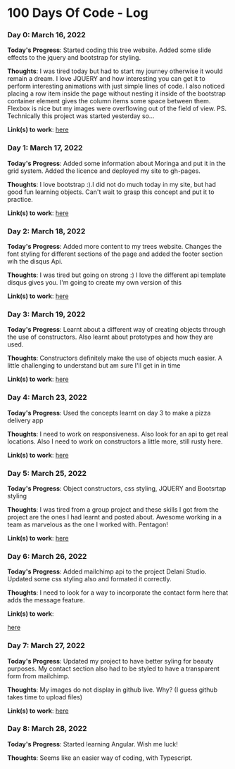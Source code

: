 # 100 Days Of Code - Log

### Day 0: March 16, 2022

**Today's Progress**: Started coding this tree website. Added some slide effects to the jquery and bootstrap for styling.

**Thoughts**: I was tired today but had to start my journey otherwise it would remain a dream. I love JQUERY and how interesting you can get it to perform interesting animations with just simple lines of code. I also noticed placing a row item inside the page without nesting it inside of the bootstrap container element gives the column items some space between them. Flexbox is nice but my images were overflowing out of the field of view. PS. Technically this project was started yesterday so...

**Link(s) to work**:
[here](https://github.com/pronepoet/Environs)

### Day 1: March 17, 2022

**Today's Progress**: Added some information about Moringa and put it in the grid system. Added the licence and deployed my site to gh-pages.

**Thoughts**: I love bootstrap :).I did not do much today in my site, but had good fun learning objects. Can't wait to grasp this concept and put it to practice.

**Link(s) to work**: 
[here](https://github.com/pronepoet/Environs)


### Day 2: March 18, 2022

**Today's Progress**: Added more content to my trees website. Changes the font styling for different sections of the page and added the footer section wih the disqus Api.

**Thoughts**: I was tired but going on strong :) I love the different api template disqus gives you. I'm going to create my own version of this

**Link(s) to work**: 
[here](https://github.com/pronepoet/Environs)


### Day 3: March 19, 2022

**Today's Progress**: Learnt about a different way of creating objects through the use of constructors. Also learnt about prototypes and how they are used.

**Thoughts**: Constructors definitely make the use of objects much easier. A little challenging to understand but am sure I'll get in in time

**Link(s) to work**: 
[here](https://github.com/pronepoet/address-book)


### Day 4: March 23, 2022

**Today's Progress**: Used the concepts learnt on day 3 to make a pizza delivery app

**Thoughts**: I need to work on responsiveness. Also look for an api to get real locations. Also I need to work on constructors a little more, still rusty here.

**Link(s) to work**: 
[here](https://github.com/pronepoet/Pizza-palace)


### Day 5: March 25, 2022

**Today's Progress**: Object constructors, css styling, JQUERY and Bootsrtap styling 

**Thoughts**: I was tired from a group project and these skills I got from the project are the ones I had learnt and posted about. Awesome working in a team as marvelous as the one I worked with. Pentagon!

**Link(s) to work**: 
[here](ch1n069.github.io/voting-system/)



### Day 6: March 26, 2022

**Today's Progress**: Added mailchimp api to the project Delani Studio. Updated some css styling also and formated it correctly.

**Thoughts**: I need to look for a way to incorporate the contact form here that adds the message feature.

**Link(s) to work**: 


[here](pronepoet.github.io/delani-studio/)

### Day 7: March 27, 2022

**Today's Progress**:  Updated my project to have better syling for beauty purposes. My contact section also had to be styled to have a transparent form from mailchimp.

**Thoughts**: My images do not display in github live. Why? (I guess github takes time to upload files)

**Link(s) to work**: [here](https://github.com/pronepoet/Delani-studio)

### Day 8: March 28, 2022

**Today's Progress**: Started learning Angular. Wish me luck!

**Thoughts**: Seems like an easier way of coding, with Typescript.


